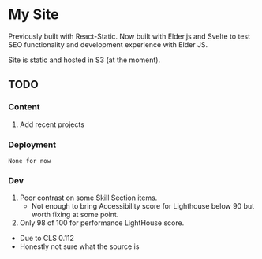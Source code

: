 
# My Site

Previously built with React-Static. Now built with Elder.js and Svelte to test SEO functionality and development experience with Elder JS.

Site is static and hosted in S3 (at the moment).

## TODO

### Content

1. Add recent projects

### Deployment

`None for now`

### Dev

1. Poor contrast on some Skill Section items.
   - Not enough to bring Accessibility score for Lighthouse below 90 but worth fixing at some point.
2. Only 98 of 100 for performance LightHouse score.
  - Due to CLS 0.112
  - Honestly not sure what the source is
